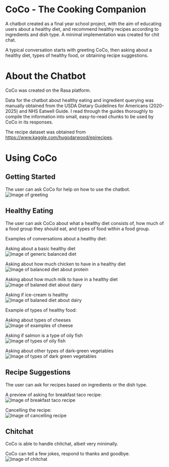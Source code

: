 # CoCo - The Cooking Companion

A chatbot created as a final year school project, with the aim of educating users about a healthy diet, and recommend healthy recipes according to ingredients and dish type. A minimal implementation was created for chit chat.

A typical conversation starts with greeting CoCo, then asking about a healthy diet, types of healthy food, or obtaining recipe suggestions.

# About the Chatbot
CoCo was created on the Rasa platform.

Data for the chatbot about healthy eating and ingredient querying was manually obtained from the USDA Dietary Guidelines for Americans (2020-2025) and NHS Eatwell Guide. I read through the guides thoroughly to compile the information into small, easy-to-read chunks to be used by CoCo in its responses.

The recipe dataset was obtained from https://www.kaggle.com/hugodarwood/epirecipes.

# Using CoCo
## Getting Started

The user can ask CoCo for help on how to use the chatbot.<br>
![Image of greeting](screenshots/greet.png)

## Healthy Eating

The user can ask CoCo about what a healthy diet consists of, how much of a food group they should eat, and types of food within a food group.

Examples of conversations about a healthy diet:

Asking about a basic healthy diet<br>
![Image of generic balanced diet](screenshots/balanced_diet_generic.png)<br>

Asking about how much chicken to have in a healthy diet<br>
![Image of balanced diet about protein](screenshots/balanced_diet_protein.png)<br>

Asking about how much milk to have in a healthy diet<br>
![Image of balaned diet about dairy](screenshots/balanced_diet_dairy.png)<br>

Asking if ice-cream is healthy<br>
![Image of balaned diet about dairy](screenshots/ice-cream.png)<br>

Example of types of healthy food:

Asking about types of cheeses<br>
![Image of examples of cheese](screenshots/cheese_examples.png)

Asking if salmon is a type of oily fish<br>
![Image of types of oily fish](screenshots/salmon_oily_fish.png)

Asking about other types of dark-green vegetables<br>
![Image of types of dark green vegetables](screenshots/dark_green_examples.png)

## Recipe Suggestions
The user can ask for recipes based on ingredients or the dish type.

A preview of asking for breakfast taco recipe:<br>
![Image of breakfast taco recipe](screenshots/recipe_preview.png)

Cancelling the recipe:<br>
![Image of cancelling recipe](screenshots/recipe_cancel.png)

## Chitchat
CoCo is able to handle chitchat, albeit very minimally.

CoCo can tell a few jokes, respond to thanks and goodbye.<br>
![Image of chitchat](screenshots/chitchat.png)
